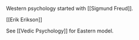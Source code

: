 Western psychology started with [[Sigmund Freud]].

[[Erik Erikson]]

See [[Vedic Psychology]] for Eastern model.